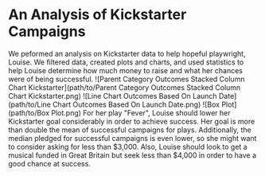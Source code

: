 # An Analysis of Kickstarter Campaigns
We peformed an analysis on Kickstarter data to help hopeful playwright, Louise. We filtered data, created plots and charts, and used statistics to help Louise determine how much money to raise and what her chances were of being successful. 
![Parent Category Outcomes Stacked Column Chart Kickstarter](path/to/Parent Category Outcomes Stacked Column Chart Kickstarter.png)
![Line Chart Outcomes Based On Launch Date](path/to/Line Chart Outcomes Based On Launch Date.png)
![Box Plot](path/to/Box Plot.png)
For her play "Fever", Louise should lower her Kickstarter goal considerably in order to achieve success. Her goal is more than double the mean of successful campaigns for plays. Additionally, the median pledged for successful campaigns is even lower, so she might want to consider asking for less than $3,000. Also, Louise should look to get a musical funded in Great Britain but seek less than $4,000 in order to have a good chance at success. 
